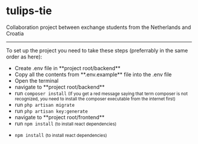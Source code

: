 # tulips-tie

Collaboration project between exchange students from the Netherlands and Croatia
<hr>
<p>To set up the project you need to take these steps (preferrably in the same order as here):</p>

<ul>
  <li>Create .env file in **project root/backend** </li>
  <li>Copy all the contents from **.env.example** file into the .env file</li>
  <li>Open the terminal</li>
  <li>navigate to **project root/backend**</li>
   <li>run <code>composer install</code>  <small>(If you get a red message saying that term composer is not recognized, you need to install the composer executable from the internet first)</small></li>
   <li>run <code>php artisan migrate</code></li>
   <li>run <code>php artisan key:generate</code></li>

  <li>navigate to **project root/frontend**</li>
    <li>run <code>npm install</code> <small>(to install react dependencies)</small></li>
</ul>


<ul>
  <li><code>npm install</code> <small>(to install react dependencies)</small></li>
 
</ul>

